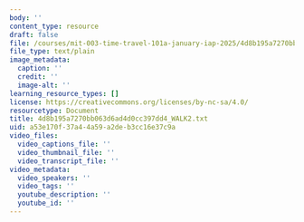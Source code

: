 ```yaml
---
body: ''
content_type: resource
draft: false
file: /courses/mit-003-time-travel-101a-january-iap-2025/4d8b195a7270bb063d6ad4d0cc397dd4_walk2.txt
file_type: text/plain
image_metadata:
  caption: ''
  credit: ''
  image-alt: ''
learning_resource_types: []
license: https://creativecommons.org/licenses/by-nc-sa/4.0/
resourcetype: Document
title: 4d8b195a7270bb063d6ad4d0cc397dd4_WALK2.txt
uid: a53e170f-37a4-4a59-a2de-b3cc16e37c9a
video_files:
  video_captions_file: ''
  video_thumbnail_file: ''
  video_transcript_file: ''
video_metadata:
  video_speakers: ''
  video_tags: ''
  youtube_description: ''
  youtube_id: ''
---
```

